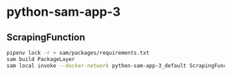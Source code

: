 # python-sam-app-3

## ScrapingFunction

```bash
pipenv lock -r > sam/packages/requirements.txt
sam build PackageLayer
sam local invoke --docker-network python-sam-app-3_default ScrapingFunction
```